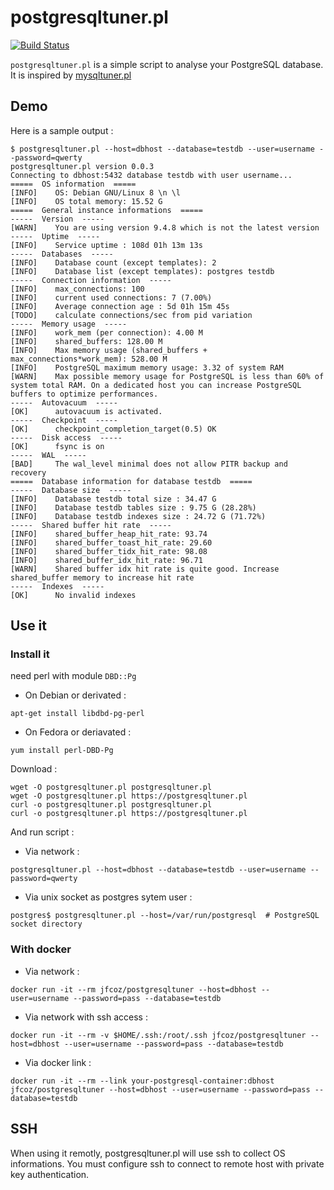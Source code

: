 # postgresqltuner.pl

[![Build Status](https://travis-ci.org/jfcoz/postgresqltuner.svg?branch=master)](https://travis-ci.org/jfcoz/postgresqltuner)

`postgresqltuner.pl` is a simple script to analyse your PostgreSQL database. It is inspired by [mysqltuner.pl](https://github.com/major/MySQLTuner-perl)

## Demo

Here is a sample output :

```
$ postgresqltuner.pl --host=dbhost --database=testdb --user=username --password=qwerty
postgresqltuner.pl version 0.0.3
Connecting to dbhost:5432 database testdb with user username...
=====  OS information  =====
[INFO]    OS: Debian GNU/Linux 8 \n \l
[INFO]    OS total memory: 15.52 G
=====  General instance informations  =====
-----  Version  -----
[WARN]    You are using version 9.4.8 which is not the latest version
-----  Uptime  -----
[INFO]    Service uptime : 108d 01h 13m 13s
-----  Databases  -----
[INFO]    Database count (except templates): 2
[INFO]    Database list (except templates): postgres testdb
-----  Connection information  -----
[INFO]    max_connections: 100
[INFO]    current used connections: 7 (7.00%)
[INFO]    Average connection age : 5d 01h 15m 45s
[TODO]    calculate connections/sec from pid variation
-----  Memory usage  -----
[INFO]    work_mem (per connection): 4.00 M
[INFO]    shared_buffers: 128.00 M
[INFO]    Max memory usage (shared_buffers + max_connections*work_mem): 528.00 M
[INFO]    PostgreSQL maximum memory usage: 3.32 of system RAM
[WARN]    Max possible memory usage for PostgreSQL is less than 60% of system total RAM. On a dedicated host you can increase PostgreSQL buffers to optimize performances.
-----  Autovacuum  -----
[OK]      autovacuum is activated.
-----  Checkpoint  -----
[OK]      checkpoint_completion_target(0.5) OK
-----  Disk access  -----
[OK]      fsync is on
-----  WAL  -----
[BAD]     The wal_level minimal does not allow PITR backup and recovery
=====  Database information for database testdb  =====
-----  Database size  -----
[INFO]    Database testdb total size : 34.47 G
[INFO]    Database testdb tables size : 9.75 G (28.28%)
[INFO]    Database testdb indexes size : 24.72 G (71.72%)
-----  Shared buffer hit rate  -----
[INFO]    shared_buffer_heap_hit_rate: 93.74
[INFO]    shared_buffer_toast_hit_rate: 29.60
[INFO]    shared_buffer_tidx_hit_rate: 98.08
[INFO]    shared_buffer_idx_hit_rate: 96.71
[WARN]    Shared buffer idx hit rate is quite good. Increase shared_buffer memory to increase hit rate
-----  Indexes  -----
[OK]      No invalid indexes

```

## Use it

### Install it

need perl with module `DBD::Pg`

- On Debian or derivated :
```
apt-get install libdbd-pg-perl
```
- On Fedora or deriavated :
```
yum install perl-DBD-Pg
```

Download :

```
wget -O postgresqltuner.pl postgresqltuner.pl
wget -O postgresqltuner.pl https://postgresqltuner.pl
curl -o postgresqltuner.pl postgresqltuner.pl
curl -o postgresqltuner.pl https://postgresqltuner.pl
```

And run script :
- Via network :
```
postgresqltuner.pl --host=dbhost --database=testdb --user=username --password=qwerty
```
- Via unix socket as postgres sytem user :
```
postgres$ postgresqltuner.pl --host=/var/run/postgresql  # PostgreSQL socket directory
```

### With docker

 - Via network :
```
docker run -it --rm jfcoz/postgresqltuner --host=dbhost --user=username --password=pass --database=testdb
```
 - Via network with ssh access :
```
docker run -it --rm -v $HOME/.ssh:/root/.ssh jfcoz/postgresqltuner --host=dbhost --user=username --password=pass --database=testdb
```
 - Via docker link :
```
docker run -it --rm --link your-postgresql-container:dbhost jfcoz/postgresqltuner --host=dbhost --user=username --password=pass --database=testdb
```

## SSH

When using it remotly, postgresqltuner.pl will use ssh to collect OS informations. You must configure ssh to connect to remote host with private key authentication.

